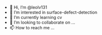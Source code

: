 - 👋 Hi, I’m @leolv131
- 👀 I’m interested in surface-defect-detection
- 🌱 I’m currently learning cv
- 💞️ I’m looking to collaborate on ...
- 📫 How to reach me ...

<!---
leolv131/leolv131 is a ✨ special ✨ repository because its `README.md` (this file) appears on your GitHub profile.
You can click the Preview link to take a look at your changes.
--->
